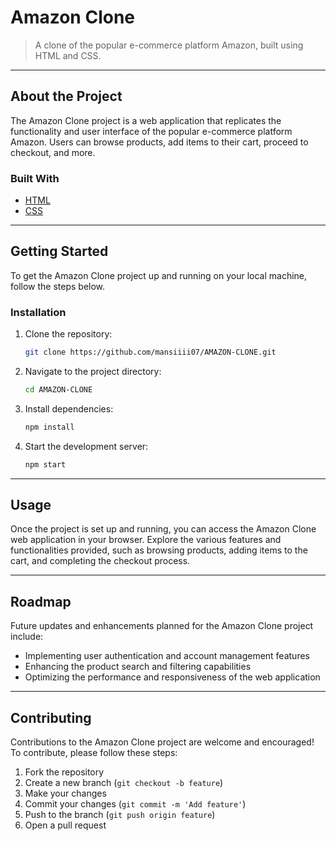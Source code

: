 # Amazon Clone
> A clone of the popular e-commerce platform Amazon, built using HTML and CSS.
---


## About the Project

The Amazon Clone project is a web application that replicates the functionality and user interface of the popular e-commerce platform Amazon. Users can browse products, add items to their cart, proceed to checkout, and more. 

### Built With

- [HTML](https://developer.mozilla.org/en-US/docs/Web/HTML)
- [CSS](https://developer.mozilla.org/en-US/docs/Web/CSS)

---

## Getting Started

To get the Amazon Clone project up and running on your local machine, follow the steps below.


### Installation

1. Clone the repository:
   ```sh
   git clone https://github.com/mansiiii07/AMAZON-CLONE.git
   ```
2. Navigate to the project directory:
   ```sh
   cd AMAZON-CLONE
   ```
3. Install dependencies:
   ```sh
   npm install
   ```
4. Start the development server:
   ```sh
   npm start
   ```

---

## Usage

Once the project is set up and running, you can access the Amazon Clone web application in your browser. Explore the various features and functionalities provided, such as browsing products, adding items to the cart, and completing the checkout process.

---

## Roadmap

Future updates and enhancements planned for the Amazon Clone project include:

- Implementing user authentication and account management features
- Enhancing the product search and filtering capabilities
- Optimizing the performance and responsiveness of the web application

---

## Contributing

Contributions to the Amazon Clone project are welcome and encouraged! To contribute, please follow these steps:

1. Fork the repository
2. Create a new branch (`git checkout -b feature`)
3. Make your changes
4. Commit your changes (`git commit -m 'Add feature'`)
5. Push to the branch (`git push origin feature`)
6. Open a pull request

